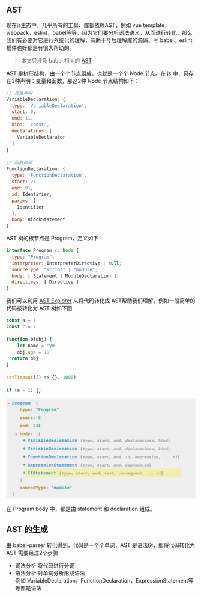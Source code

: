 ## AST

现在js生态中，几乎所有的工具、库都依赖AST，例如 vue template，webpack，eslint，babel等等，因为它们要分析词法语义，从而进行转化。那么我们有必要对它进行系统化的理解，有助于今后理解库的源码、写 babel、eslint 插件也好都是有很大帮助的。

> 本文只涉及 babel 相关的 [AST](https://github.com/babel/babel/blob/master/packages/babel-parser/ast/spec.md)

AST 是树形结构，由一个个节点组成，也就是一个个 Node 节点。在 js 中，只存在2种声明：变量和函数，那这2种 Node 节点结构如下：

```js
// 变量声明
VariableDeclaration: {
  type: 'VariableDeclaration',
  start: 0,
  end: 11,
  kind: 'const',
  declarations: [
    VariableDeclarator
  ]
}

// 函数声明
FunctionDeclaration: {
  type: 'FunctionDeclaration',
  start: 25,
  end: 91,
  id: Identifier,
  params: [
    Identifier
  ],
  body: BlockStatement
}
```

AST 树的根节点是 Program，定义如下

```js
interface Program <: Node {
  type: "Program";
  interpreter: InterpreterDirective | null;
  sourceType: "script" | "module";
  body: [ Statement | ModuleDeclaration ];
  directives: [ Directive ];
}
```

我们可以利用 [AST Explorer](https://astexplorer.net/) 来将代码转化成 AST帮助我们理解。例如一段简单的代码被转化为 AST 树如下图

```js
const a = 1
const c = 2

function b(obj) {
	let name = 'ym'
    obj.age = 18
  return obj
}

setTimeout(() => {}, 1000)

if (a = 1) {}
```

<img src=../images/ast.jpg width=600px>

在 Program body 中，都是由 statement 和 declaration 组成。

## AST 的生成

由 babel-parser 转化得到，代码是一个个单词，AST 是语法树，那将代码转化为 AST 需要经过2个步骤

- 词法分析 将代码进行分词
- 语法分析 对单词分析形成语法  
  例如 VariableDeclaration，FunctionDeclaration，ExpressionStatement等等都是语法
  
  

